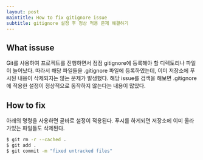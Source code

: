 ```yaml
---
layout: post
maintitle: How to fix gitignore issue
subtitle: gitignore 설정 후 정상 적용 문제 해결하기
---
```


## What issuse

Git를 사용하여 프로젝트를 진행하면서 점점 gitignore에 등록해야 할 디렉토리나 파일이 늘어났다. 따라서 해당 파일들을 .gitignore 파일에 등록하였는데,  이미 저장소에 푸시된 내용이 삭제되지는 않는 문제가 발생했다. 해당 issue를 검색을 해보면 .gitignore 에 적용한 설정이 정상적으로 동작하지 않는다는 내용이 많았다.

## How to fix

아래의 명령을 사용하면 곧바로 설정이 적용된다. 푸시를 하게되면 저장소에 이미 올라가있는 파일들도 삭제된다.

```sh
$ git rm -r --cached .
$ git add .
$ git commit -m "fixed untracked files"
```
